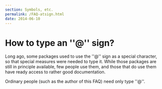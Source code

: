 ```yaml
---
section: Symbols, etc.
permalink: /FAQ-atsign.html
date: 2014-06-10
---
```


# How to type an ''@'' sign?

Long ago, some packages used to use the ''@'' sign as a special
character, so that special measures were needed to type it.  While
those packages are still in principle available, few people use them,
and those that do use them have ready access to rather good
documentation.

Ordinary people (such as the author of this FAQ) need only type
''@''.

